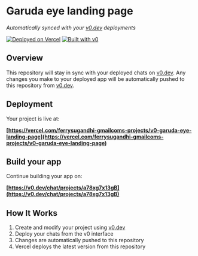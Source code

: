 # Garuda eye landing page

*Automatically synced with your [v0.dev](https://v0.dev) deployments*

[![Deployed on Vercel](https://img.shields.io/badge/Deployed%20on-Vercel-black?style=for-the-badge&logo=vercel)](https://vercel.com/ferrysugandhi-gmailcoms-projects/v0-garuda-eye-landing-page)
[![Built with v0](https://img.shields.io/badge/Built%20with-v0.dev-black?style=for-the-badge)](https://v0.dev/chat/projects/a78xg7x13gB)

## Overview

This repository will stay in sync with your deployed chats on [v0.dev](https://v0.dev).
Any changes you make to your deployed app will be automatically pushed to this repository from [v0.dev](https://v0.dev).

## Deployment

Your project is live at:

**[https://vercel.com/ferrysugandhi-gmailcoms-projects/v0-garuda-eye-landing-page](https://vercel.com/ferrysugandhi-gmailcoms-projects/v0-garuda-eye-landing-page)**

## Build your app

Continue building your app on:

**[https://v0.dev/chat/projects/a78xg7x13gB](https://v0.dev/chat/projects/a78xg7x13gB)**

## How It Works

1. Create and modify your project using [v0.dev](https://v0.dev)
2. Deploy your chats from the v0 interface
3. Changes are automatically pushed to this repository
4. Vercel deploys the latest version from this repository